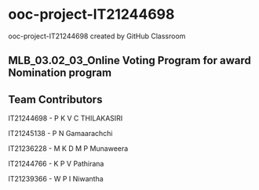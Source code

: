 # ooc-project-IT21244698
ooc-project-IT21244698 created by GitHub Classroom

MLB_03.02_03_Online Voting Program for award Nomination program
----------------------------------------------------------


Team Contributors
----------------------

IT21244698 - P K V C THILAKASIRI

IT21245138 - P N Gamaarachchi

IT21236228 - M K D M P Munaweera

IT21244766 - K P V Pathirana

IT21239366 - W P I Niwantha

